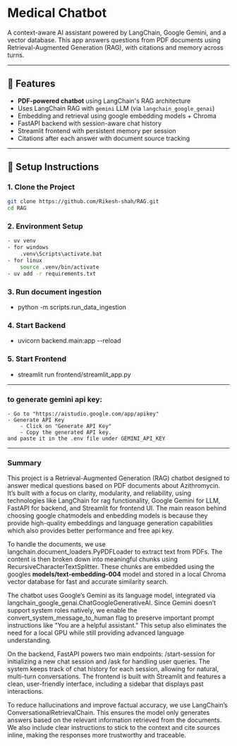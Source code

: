 # Medical Chatbot

A context-aware AI assistant powered by LangChain, Google Gemini, and a vector database. This app answers questions from PDF documents using Retrieval-Augmented Generation (RAG), with citations and memory across turns.

---

## 🧠 Features

- **PDF-powered chatbot** using LangChain's RAG architecture
- Uses LangChain RAG with `gemini` LLM (via `langchain_google_genai`)
- Embedding and retrieval using google embedding models + Chroma
- FastAPI backend with session-aware chat history
- Streamlit frontend with persistent memory per session
- Citations after each answer with document source tracking

---

## 🚀 Setup Instructions

### 1. Clone the Project


```bash
git clone https://github.com/Rikesh-shah/RAG.git
cd RAG
```

### 2. Environment Setup

```bash
- uv venv
- for windows
    .venv\Scripts\activate.bat
- for linux
    source .venv/bin/activate
- uv add -r requirements.txt
```

### 3. Run document ingestion
- python -m scripts.run_data_ingestion

### 4. Start Backend
- uvicorn backend.main:app --reload

### 5. Start Frontend
- streamlit run frontend/streamlit_app.py
---

### to generate gemini api key:
    - Go to "https://aistudio.google.com/app/apikey"
    - Generate API Key
        - Click on "Generate API Key"
        - Copy the generated API key.
    and paste it in the .env file under GEMINI_API_KEY

---

### Summary

This project is a Retrieval-Augmented Generation (RAG) chatbot designed to answer medical questions based on PDF documents about Azithromycin. It’s built with a focus on clarity, modularity, and reliability, using technologies like LangChain for rag functionality, Google Gemini for LLM, FastAPI for backend, and Streamlit for frontend UI. The main reason behind choosing google chatmodels and enbedding models is because they provide high-quality embeddings and language generation capabilities which also provides better performance and free api key.

To handle the documents, we use langchain.document_loaders.PyPDFLoader to extract text from PDFs. The content is then broken down into meaningful chunks using RecursiveCharacterTextSplitter. These chunks are embedded using the googles **models/text-embedding-004** model and stored in a local Chroma vector database for fast and accurate similarity search.

The chatbot uses Google’s Gemini as its language model, integrated via langchain_google_genai.ChatGoogleGenerativeAI. Since Gemini doesn’t support system roles natively, we enable the convert_system_message_to_human flag to preserve important prompt instructions like "You are a helpful assistant." This setup also eliminates the need for a local GPU while still providing advanced language understanding.

On the backend, FastAPI powers two main endpoints: /start-session for initializing a new chat session and /ask for handling user queries. The system keeps track of chat history for each session, allowing for natural, multi-turn conversations. The frontend is built with Streamlit and features a clean, user-friendly interface, including a sidebar that displays past interactions.

To reduce hallucinations and improve factual accuracy, we use LangChain’s ConversationalRetrievalChain. This ensures the model only generates answers based on the relevant information retrieved from the documents. We also include clear instructions to stick to the context and cite sources inline, making the responses more trustworthy and traceable.